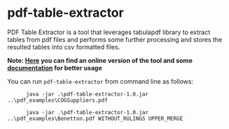 # pdf-table-extractor
PDF Table Extractor is a tool that leverages tabulapdf library to extract tables from pdf files and performs some further processing and stores the resulted tables into csv formatted files.

**Note: [Here](http://easie.iti.gr/pdf-tables/) you can find an online version of the tool and some [documentation](http://easie.iti.gr/pdf-tables/documentation.html) for better usage**

You can run `pdf-table-extractor` from command line as follows: 

          java -jar .\pdf-table-extractor-1.0.jar ..\pdf_examples\COGSuppliers.pdf

          java -jar .\pdf-table-extractor-1.0.jar ..\pdf_examples\Benetton.pdf WITHOUT_RULINGS UPPER_MERGE
